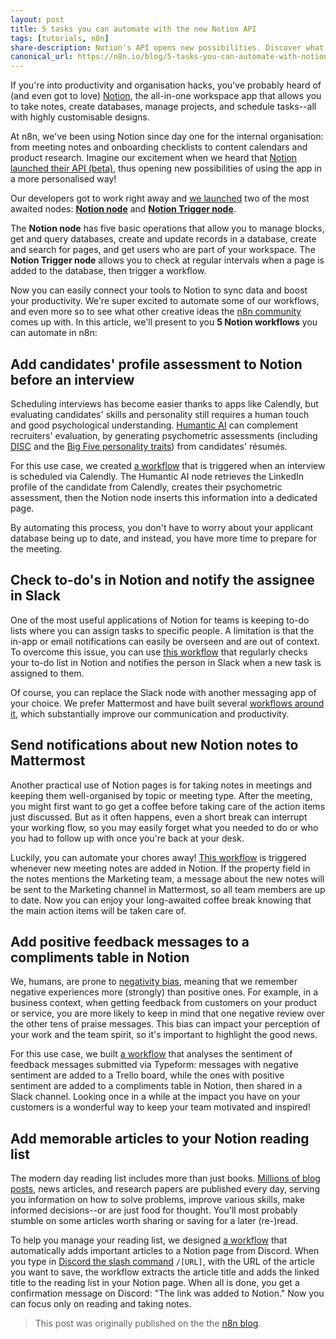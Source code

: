 ```yaml
---
layout: post
title: 5 tasks you can automate with the new Notion API
tags: [tutorials, n8n]
share-description: Notion's API opens new possibilities. Discover what workflows you can automate now!
canonical_url: https://n8n.io/blog/5-tasks-you-can-automate-with-notion-api/
---
```


If you're into productivity and organisation hacks, you've probably heard of (and even got to love) [Notion](https://www.notion.so/), the all-in-one workspace app that allows you to take notes, create databases, manage projects, and schedule tasks--all with highly customisable designs.

At n8n, we've been using Notion since day one for the internal organisation: from meeting notes and onboarding checklists to content calendars and product research. Imagine our excitement when we heard that [Notion launched their API (beta)](https://developers.notion.com/), thus opening new possibilities of using the app in a more personalised way!


Our developers got to work right away and [we launched](https://www.producthunt.com/posts/notion-n8n-integration) two of the most awaited nodes: [**Notion node**](https://docs.n8n.io/nodes/n8n-nodes-base.notion/#basic-operations) and [**Notion Trigger node**](https://docs.n8n.io/nodes/n8n-nodes-base.notionTrigger/).

The **Notion node** has five basic operations that allow you to manage blocks, get and query databases, create and update records in a database, create and search for pages, and get users who are part of your workspace. The **Notion Trigger node** allows you to check at regular intervals when a page is added to the database, then trigger a workflow.

Now you can easily connect your tools to Notion to sync data and boost your productivity. We're super excited to automate some of our workflows, and even more so to see what other creative ideas the [n8n community](http://community.n8n.io/) comes up with. In this article, we'll present to you **5 Notion workflows** you can automate in n8n:


## Add candidates' profile assessment to Notion before an interview

Scheduling interviews has become easier thanks to apps like Calendly, but evaluating candidates' skills and personality still requires a human touch and good psychological understanding. [Humantic AI](https://humantic.ai) can complement recruiters' evaluation, by generating psychometric assessments (including [DISC](https://en.wikipedia.org/wiki/DISC_assessment) and the [Big Five personality traits](https://en.wikipedia.org/wiki/Big_Five_personality_traits)) from candidates' résumés.

For this use case, we created [a workflow](https://n8n.io/workflows/1107) that is triggered when an interview is scheduled via Calendly. The Humantic AI node retrieves the LinkedIn profile of the candidate from Calendly, creates their psychometric assessment, then the Notion node inserts this information into a dedicated page.

By automating this process, you don't have to worry about your applicant database being up to date, and instead, you have more time to prepare for the meeting.

## Check to-do's in Notion and notify the assignee in Slack

One of the most useful applications of Notion for teams is keeping to-do lists where you can assign tasks to specific people. A limitation is that the in-app or email notifications can easily be overseen and are out of context. To overcome this issue, you can use [this workflow](https://n8n.io/workflows/1105) that regularly checks your to-do list in Notion and notifies the person in Slack when a new task is assigned to them.


Of course, you can replace the Slack node with another messaging app of your choice. We prefer Mattermost and have built several [workflows around it](https://n8n.io/blog/5-workflow-automations-for-mattermost-that-we-love-at-n8n/), which substantially improve our communication and productivity.

## Send notifications about new Notion notes to Mattermost

Another practical use of Notion pages is for taking notes in meetings and keeping them well-organised by topic or meeting type. After the meeting, you might first want to go get a coffee before taking care of the action items just discussed. But as it often happens, even a short break can interrupt your working flow, so you may easily forget what you needed to do or who you had to follow up with once you're back at your desk.

Luckily, you can automate your chores away! [This workflow](https://n8n.io/workflows/1089) is triggered whenever new meeting notes are added in Notion. If the property field in the notes mentions the Marketing team, a message about the new notes will be sent to the Marketing channel in Mattermost, so all team members are up to date. Now you can enjoy your long-awaited coffee break knowing that the main action items will be taken care of.


## Add positive feedback messages to a compliments table in Notion

We, humans, are prone to [negativity bias](https://en.wikipedia.org/wiki/Negativity_bias), meaning that we remember negative experiences more (strongly) than positive ones. For example, in a business context, when getting feedback from customers on your product or service, you are more likely to keep in mind that one negative review over the other tens of praise messages. This bias can impact your perception of your work and the team spirit, so it's important to highlight the good news.

For this use case, we built [a workflow](https://n8n.io/workflows/1109) that analyses the sentiment of feedback messages submitted via Typeform: messages with negative sentiment are added to a Trello board, while the ones with positive sentiment are added to a compliments table in Notion, then shared in a Slack channel. Looking once in a while at the impact you have on your customers is a wonderful way to keep your team motivated and inspired!

## Add memorable articles to your Notion reading list

The modern day reading list includes more than just books. [Millions of blog posts](https://wordpress.com/activity/posting/), news articles, and research papers are published every day, serving you information on how to solve problems, improve various skills, make informed decisions--or are just food for thought. You'll most probably stumble on some articles worth sharing or saving for a later (re-)read.

To help you manage your reading list, we designed [a workflow](https://n8n.io/workflows/1110) that automatically adds important articles to a Notion page from Discord. When you type in [Discord the slash command](https://discord.com/developers/docs/interactions/slash-commands) `/[URL]`, with the URL of the article you want to save, the workflow extracts the article title and adds the linked title to the reading list in your Notion page. When all is done, you get a confirmation message on Discord: "The link was added to Notion." Now you can focus only on reading and taking notes.

> This post was originally published on the the [n8n blog](https://n8n.io/blog/5-tasks-you-can-automate-with-notion-api/).